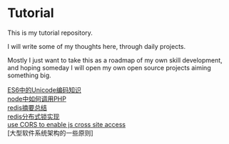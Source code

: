 # Tutorial

This is my tutorial repository.

I will write some of my thoughts here, through daily projects.

Mostly I just want to take this as a roadmap of my own skill development, and hoping someday I will open my own open source projects aiming something big.

[ES6中的Unicode编码知识](https://github.com/morfies/tutorial/wiki/ES6%E4%B8%AD%E7%9A%84Unicode%E7%BC%96%E7%A0%81%E7%9F%A5%E8%AF%86)  
[node中如何调用PHP](https://github.com/morfies/tutorial/wiki/node%E4%B8%AD%E5%A6%82%E4%BD%95%E8%B0%83%E7%94%A8PHP%E7%A8%8B%E5%BA%8F)  
[redis摘要总结](https://github.com/morfies/tutorial/wiki/redis-%E6%91%98%E8%A6%81%E6%80%BB%E7%BB%93)  
[redis分布式锁实现](https://github.com/morfies/tutorial/wiki/Redis%E5%88%86%E5%B8%83%E5%BC%8F%E9%94%81%E7%9A%84%E5%AE%9E%E7%8E%B0)  
[use CORS to enable js cross site access](https://github.com/morfies/tutorial/wiki/use-CORS-to-enable-js-cross-site-access)  
[大型软件系统架构的一些原则]
